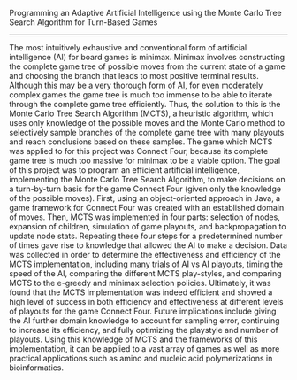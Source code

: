 Programming an Adaptive Artificial Intelligence using the Monte Carlo Tree Search Algorithm for Turn-Based Games

______________________________________________________________________________

The most intuitively exhaustive and conventional form of artificial intelligence (AI) for board games is minimax. Minimax involves constructing the complete game tree of possible moves from the current state of a game and choosing the branch that leads to most positive terminal results. Although this may be a very thorough form of AI, for even moderately complex games the game tree is much too immense to be able to iterate through the complete game tree efficiently. 
Thus, the solution to this is the Monte Carlo Tree Search Algorithm (MCTS), a heuristic algorithm, which uses only knowledge of the possible moves and the Monte Carlo method to selectively sample branches of the complete game tree with many playouts and reach conclusions based on these samples. The game which MCTS was applied to for this project was Connect Four, because its complete game tree is much too massive for minimax to be a viable option. The goal of this project was to program an efficient artificial intelligence, implementing the Monte Carlo Tree Search Algorithm, to make decisions on a turn-by-turn basis for the game Connect Four (given only the knowledge of the possible moves). 
	First, using an object-oriented approach in Java, a game framework for Connect Four was created with an established domain of moves. Then, MCTS was implemented in four parts: selection of nodes, expansion of children, simulation of game playouts, and backpropagation to update node stats. Repeating these four steps for a predetermined number of times gave rise to knowledge that allowed the AI to make a decision.
	Data was collected in order to determine the effectiveness and efficiency of the MCTS implementation, including many trials of AI vs AI playouts, timing the speed of the AI, comparing the different MCTS play-styles, and comparing MCTS to the e-greedy and minimax selection policies. 
	Ultimately, it was found that the MCTS implementation was indeed efficient and showed a high level of success in both efficiency and effectiveness at different levels of playouts for the game Connect Four. Future implications include giving the AI further domain knowledge to account for sampling error, continuing to increase its efficiency, and fully optimizing the playstyle and number of playouts. Using this knowledge of MCTS and the frameworks of this implementation, it can be applied to a vast array of games as well as more practical applications such as amino and nucleic acid polymerizations in bioinformatics. 


